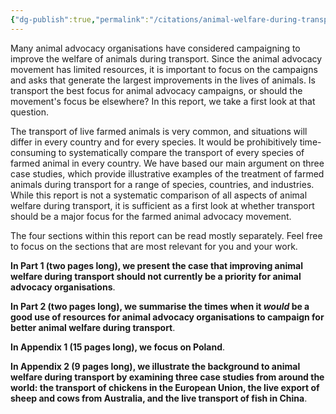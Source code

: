 ```yaml
---
{"dg-publish":true,"permalink":"/citations/animal-welfare-during-transport-a-first-look-animal-ask/","created":"2025-10-23T17:42:44.700+01:00","updated":"2025-10-23T17:42:44.700+01:00"}
---
```


Many animal advocacy organisations have considered campaigning to improve the welfare of animals during transport. Since the animal advocacy movement has limited resources, it is important to focus on the campaigns and asks that generate the largest improvements in the lives of animals. Is transport the best focus for animal advocacy campaigns, or should the movement's focus be elsewhere? In this report, we take a first look at that question.

The transport of live farmed animals is very common, and situations will differ in every country and for every species. It would be prohibitively time-consuming to systematically compare the transport of every species of farmed animal in every country. We have based our main argument on three case studies, which provide illustrative examples of the treatment of farmed animals during transport for a range of species, countries, and industries. While this report is not a systematic comparison of all aspects of animal welfare during transport, it is sufficient as a first look at whether transport should be a major focus for the farmed animal advocacy movement.

The four sections within this report can be read mostly separately. Feel free to focus on the sections that are most relevant for you and your work.

**In Part 1 (two pages long), we present the case that improving animal welfare during transport should not currently be a priority for animal advocacy organisations**.

**In Part 2 (two pages long), we summarise the times when it *would* be a good use of resources for animal advocacy organisations to campaign for better animal welfare during transport**.

**In Appendix 1 (15 pages long), we focus on Poland**.

**In Appendix 2 (9 pages long), we illustrate the background to animal welfare during transport by examining three case studies from around the world: the transport of chickens in the European Union, the live export of sheep and cows from Australia, and the live transport of fish in China**.